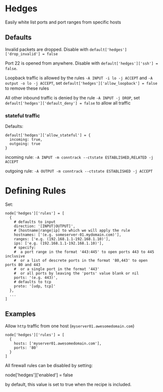 # Hedges

Easily white list ports and port ranges from specific hosts

## Defaults

Invalid packets are dropped. Disable with `default['hedges']['drop_invalid'] = false`

Port 22 is opened from anywhere. Disable with `default['hedges']['ssh'] = false`.

Loopback traffic is allowed by the rules `-A INPUT -i lo -j ACCEPT` and `-A output -o lo -j ACCEPT`, set `default['hedges']['allow_loopback'] = false` to remove these rules

All other inbound traffic is denied by the rule `-A INPUT -j DROP`, set `default['hedges']['default_deny'] = false` to allow all traffic

### stateful traffic

Defaults:

```
default['hedges']['allow_stateful'] = {
  incoming: true,
  outgoing: true
}
```

incoming rule: `-A INPUT -m conntrack --ctstate ESTABLISHED,RELATED -j ACCEPT`

outgoing rule: `-A OUTPUT -m conntrack --ctstate ESTABLISHED -j ACCEPT`

# Defining Rules

Set:

```
node['hedges']['rules'] = [
  {
    # defaults to input
    direction: '[INPUT|OUTPUT]',
    # [hostname|range|ip] to which we will apply the rule
    hostnames: ['(e.g. someserver-01.mydomain.com)'],
    ranges: ['e.g. (192.168.1.1-192.168.1.10)'],
    ips: ['e.g. (192.168.1.1-192.168.1.10)'],
    # specify:
    #  a port range in the format '443:445' to open ports 443 to 445 inclusive
    #  or a list of descrete ports in the format '80,443' to open ports 80 and 443
    #  or a single port in the format '443'
    #  or all ports by leaving the 'ports' value blank or nil
    ports: '(e.g. 443)',
    # defaults to tcp
    proto: '[udp, tcp]'
  },
  ...
]
```

## Examples

Allow `http` traffic from one host (`myserver01.awesomedomain.com`)

```
node['hedges']['rules'] = [
  {
    hosts: ['myserver01.awesomedomain.com'],
    ports: '80'
  }
]
```

All firewall rules can be disabled by setting:

node['hedges']['enabled'] = false

by default, this value is set to true when the recipe is included.


